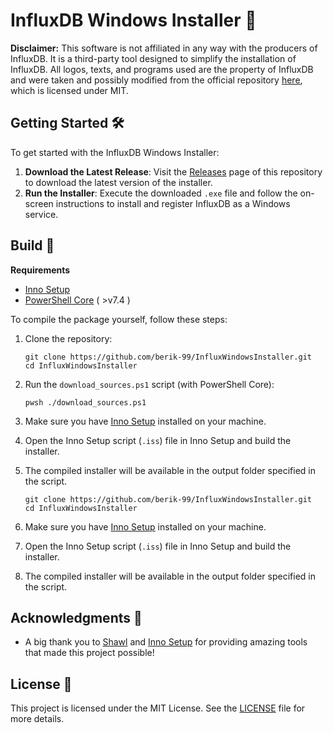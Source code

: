 # InfluxDB Windows Installer 🚀

**Disclaimer:** This software is not affiliated in any way with the producers of InfluxDB. It is a third-party tool designed to simplify the installation of InfluxDB. All logos, texts, and programs used are the property of InfluxDB and were taken and possibly modified from the official repository [here](https://github.com/influxdata/influxdb), which is licensed under MIT.

## Getting Started 🛠️

To get started with the InfluxDB Windows Installer:

1. **Download the Latest Release**: Visit the [Releases](https://github.com/berik-99/InfluxWindowsInstaller/releases) page of this repository to download the latest version of the installer.
2. **Run the Installer**: Execute the downloaded `.exe` file and follow the on-screen instructions to install and register InfluxDB as a Windows service.

## Build 🔧

**Requirements**
- [Inno Setup](https://jrsoftware.org/isinfo.php)
- [PowerShell Core](https://github.com/PowerShell/PowerShell) ( >v7.4 )

To compile the package yourself, follow these steps:

1. Clone the repository:
   ```
   git clone https://github.com/berik-99/InfluxWindowsInstaller.git
   cd InfluxWindowsInstaller
   ```

2. Run the `download_sources.ps1` script (with PowerShell Core):
   ```
   pwsh ./download_sources.ps1
   ```

3. Make sure you have [Inno Setup](https://jrsoftware.org/isinfo.php) installed on your machine.
4. Open the Inno Setup script (`.iss`) file in Inno Setup and build the installer.
5. The compiled installer will be available in the output folder specified in the script.
   ```
   git clone https://github.com/berik-99/InfluxWindowsInstaller.git
   cd InfluxWindowsInstaller
   ```

2. Make sure you have [Inno Setup](https://jrsoftware.org/isinfo.php) installed on your machine.
3. Open the Inno Setup script (`.iss`) file in Inno Setup and build the installer.
4. The compiled installer will be available in the output folder specified in the script.

## Acknowledgments 🙏

- A big thank you to [Shawl](https://github.com/mtkennerly/shawl) and [Inno Setup](https://jrsoftware.org/isinfo.php) for providing amazing tools that made this project possible! 

## License 📄

This project is licensed under the MIT License. See the [LICENSE](LICENSE) file for more details.
